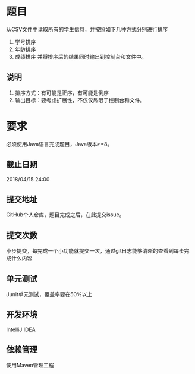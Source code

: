 # 题目
从CSV文件中读取所有的学生信息，并按照如下几种方式分别进行排序
1. 学号排序
2. 年龄排序
3. 成绩排序
并将排序后的结果同时输出到控制台和文件中。

## 说明
1. 排序方式：有可能是正序，有可能是倒序
2. 输出目标：要考虑扩展性，不仅仅局限于控制台和文件。

# 要求
必须使用Java语言完成题目，Java版本>=8。

## 截止日期
2018/04/15 24:00

## 提交地址
GitHub个人仓库，题目完成之后，在此提交issue。

## 提交次数
小步提交，每完成一个小功能就提交一次，通过git日志能够清晰的查看到每步完成什么内容

## 单元测试
Junit单元测试，覆盖率要在50%以上

## 开发环境
IntelliJ IDEA

## 依赖管理
使用Maven管理工程
